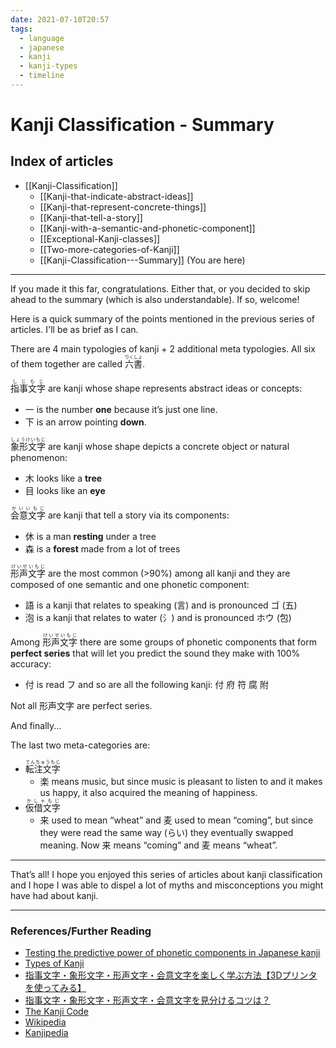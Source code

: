 ```yaml
---
date: 2021-07-10T20:57
tags:
  - language
  - japanese
  - kanji
  - kanji-types
  - timeline
---
```


# Kanji Classification - Summary

## Index of articles

 * [[Kanji-Classification]]
   * [[Kanji-that-indicate-abstract-ideas]]
   * [[Kanji-that-represent-concrete-things]]
   * [[Kanji-that-tell-a-story]]
   * [[Kanji-with-a-semantic-and-phonetic-component]]
   * [[Exceptional-Kanji-classes]]
   * [[Two-more-categories-of-Kanji]]
   * [[Kanji-Classification---Summary]] (You are here)

---

If you made it this far, congratulations. Either that, or you decided to skip
ahead to the summary (which is also understandable). If so, welcome!

Here is a quick summary of the points mentioned in the previous series of
articles. I'll be as brief as I can.

There are 4 main typologies of kanji + 2 additional meta typologies. All six of
them together are called <ruby>六書<rt>りくしょ</rt></ruby>.

<ruby>指事文字<rt>しじもじ</rt></ruby> are kanji whose shape represents abstract
ideas or concepts:
 * 一 is the number **one** because it’s just one line.
 * 下 is an arrow pointing **down**.

<ruby>象形文字<rt>しょうけいもじ</rt></ruby> are kanji whose shape depicts a
concrete object or natural phenomenon:
 * 木 looks like a **tree**
 * 目 looks like an **eye**

<ruby>会意文字<rt>かいいもじ</rt></ruby> are kanji that tell a story via its
components:
 * 休 is a man **resting** under a tree
 * 森 is a **forest** made from a lot of trees

<ruby>形声文字<rt>けいせいもじ</rt></ruby> are the most common (>90%) among
all kanji and they are composed of one semantic and one phonetic component:
 * 語 is a kanji that relates to speaking (言) and is pronounced ゴ (五)
 * 泡 is a kanji that relates to water (氵) and is pronounced ホウ (包)

Among <ruby>形声文字<rt>けいせいもじ</rt></ruby> there are some groups of
phonetic components that form **perfect series** that will let you predict the
sound they make with 100% accuracy:
 * 付 is read フ and so are all the following kanji: 付 府 符 腐 附

Not all 形声文字 are perfect series.

And finally...

The last two meta-categories are:
 * <ruby>転注文字<rt>てんちゅうもじ</rt></ruby>
   * 楽 means music, but since music is pleasant to listen to and it makes us
     happy, it also acquired the meaning of happiness.
 * <ruby>仮借文字<rt>かしゃもじ</rt></ruby>
   * 来 used to mean “wheat” and 麦 used to mean “coming”, but since they were
     read the same way (らい) they eventually swapped meaning. Now 来 means
     “coming” and 麦 means “wheat”.

---

That’s all! I hope you enjoyed this series of articles about kanji
classification and I hope I was able to dispel a lot of myths and misconceptions
you might have had about kanji.

---

### References/Further Reading

 * [Testing the predictive power of phonetic components in Japanese kanji](https://namakajiri.net/nikki/testing-the-power-of-phonetic-components-in-japanese-kanji/)
 * [Types of Kanji](http://nihongo.monash.edu/kanjitypes.html)
 * [指事文字・象形文字・形声文字・会意文字を楽しく学ぶ方法【3Dプリンタを使ってみる】](https://sato-ayumi.com/2019/09/01/sijimoji-shokeimoji-kanji-3dprinting/)
 * [指事文字・象形文字・形声文字・会意文字を見分けるコツは？](https://katekyo.mynavi.jp/juken/9182)
 * [The Kanji Code](https://thekanjicode.com/)
 * [Wikipedia](https://en.wikipedia.org/wiki/Kanji#Types_of_kanji_by_category)
 * [Kanjipedia](https://www.kanjipedia.jp/)
